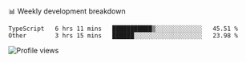 📊 Weekly development breakdown
<!--START_SECTION:waka-->

```text
TypeScript   6 hrs 11 mins   ███████████▒░░░░░░░░░░░░░   45.51 %
Other        3 hrs 15 mins   ██████░░░░░░░░░░░░░░░░░░░   23.98 %
```

<!--END_SECTION:waka-->

<img src="https://gpvc.arturio.dev/iqbalfasri" alt="Profile views"/>
